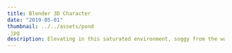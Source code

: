 ```yaml
---
title: Blender 3D Character
date: "2019-05-01"
thumbnail: ../../assets/pond
.jpg
description: Elevating in this saturated environment, soggy from the waves, learning with every failure and from the ashes WE RISE
---
```

